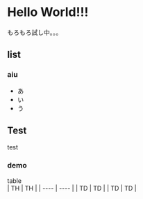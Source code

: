 # Hello World!!!

もろもろ試し中。。。

## list

### aiu
* あ
* い
* う

## Test
test
### demo
table  
|  TH  |  TH  |
| ---- | ---- |
|  TD  |  TD  |
|  TD  |  TD  |

